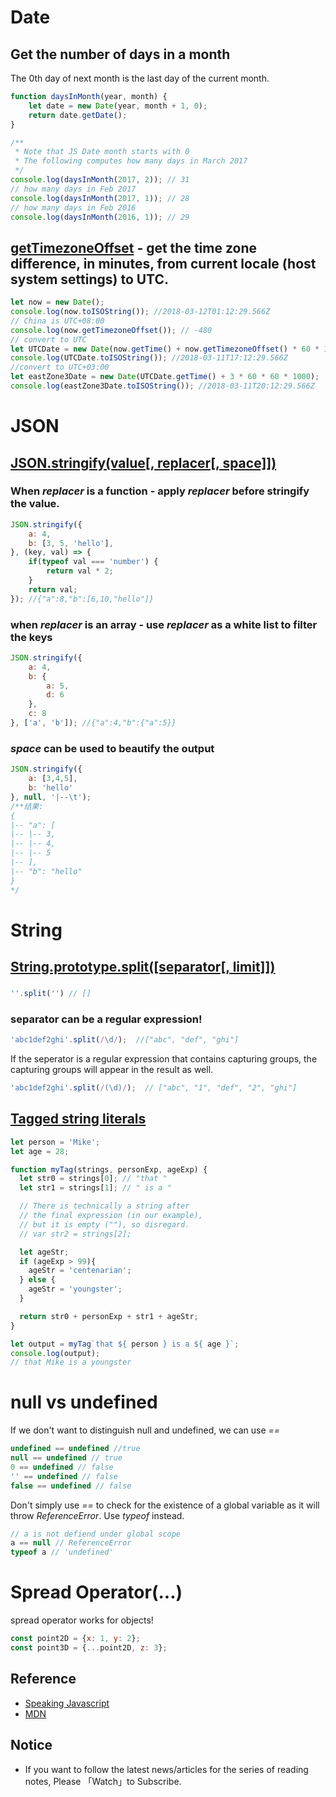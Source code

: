 # Date

## Get the number of days in a month 

The 0th day of next month is the last day of the current month.
```javascript
function daysInMonth(year, month) {
    let date = new Date(year, month + 1, 0);
    return date.getDate();
}

/**
 * Note that JS Date month starts with 0
 * The following computes how many days in March 2017
 */
console.log(daysInMonth(2017, 2)); // 31 
// how many days in Feb 2017
console.log(daysInMonth(2017, 1)); // 28
// how many days in Feb 2016
console.log(daysInMonth(2016, 1)); // 29
```

## [getTimezoneOffset](https://developer.mozilla.org/en-US/docs/Web/JavaScript/Reference/Global_Objects/Date/getTimezoneOffset) - get the time zone difference, in minutes, from current locale (host system settings) to UTC.

```javascript
let now = new Date(); 
console.log(now.toISOString()); //2018-03-12T01:12:29.566Z
// China is UTC+08:00
console.log(now.getTimezoneOffset()); // -480
// convert to UTC 
let UTCDate = new Date(now.getTime() + now.getTimezoneOffset() * 60 * 1000);
console.log(UTCDate.toISOString()); //2018-03-11T17:12:29.566Z
//convert to UTC+03:00
let eastZone3Date = new Date(UTCDate.getTime() + 3 * 60 * 60 * 1000);
console.log(eastZone3Date.toISOString()); //2018-03-11T20:12:29.566Z
```

# JSON

##  [JSON.stringify(value[, replacer[, space]])](https://developer.mozilla.org/en-US/docs/Web/JavaScript/Reference/Global_Objects/JSON/stringify)

### When *replacer* is a function - apply *replacer* before stringify the value.
```javascript
JSON.stringify({
    a: 4,
    b: [3, 5, 'hello'],
}, (key, val) => {
    if(typeof val === 'number') {
        return val * 2;
    }
    return val;
}); //{"a":8,"b":[6,10,"hello"]}
```

### when *replacer* is an array - use *replacer* as a white list to filter the keys

```javascript
JSON.stringify({
    a: 4,
    b: {
        a: 5,
        d: 6
    },
    c: 8
}, ['a', 'b']); //{"a":4,"b":{"a":5}}
```

### *space* can be used to beautify the output

```javascript
JSON.stringify({
    a: [3,4,5],
    b: 'hello'
}, null, '|--\t');
/**结果:
{
|--	"a": [
|--	|--	3,
|--	|--	4,
|--	|--	5
|--	],
|--	"b": "hello"
}
*/
```

# String

##  [String.prototype.split([separator[, limit]])](https://developer.mozilla.org/en-US/docs/Web/JavaScript/Reference/Global_Objects/String/split)

###
```javascript
''.split('') // []
```

### separator can be a regular expression!
```javascript
'abc1def2ghi'.split(/\d/);  //["abc", "def", "ghi"]
```

If the seperator is a regular expression that contains capturing groups, the capturing groups will appear in the result as well.
```javascript
'abc1def2ghi'.split(/(\d)/);  // ["abc", "1", "def", "2", "ghi"]
```

##  [Tagged  string literals](https://developer.mozilla.org/en-US/docs/Web/JavaScript/Reference/Template_literals)

```javascript
let person = 'Mike';
let age = 28;

function myTag(strings, personExp, ageExp) {
  let str0 = strings[0]; // "that "
  let str1 = strings[1]; // " is a "

  // There is technically a string after
  // the final expression (in our example),
  // but it is empty (""), so disregard.
  // var str2 = strings[2];

  let ageStr;
  if (ageExp > 99){
    ageStr = 'centenarian';
  } else {
    ageStr = 'youngster';
  }

  return str0 + personExp + str1 + ageStr;
}

let output = myTag`that ${ person } is a ${ age }`;
console.log(output);
// that Mike is a youngster
```

# null vs undefined

If we don't want to distinguish null and undefined, we can use *==*

```javascript
undefined == undefined //true
null == undefined // true
0 == undefined // false
'' == undefined // false
false == undefined // false
```

Don't simply use *==* to check for the existence of a global variable as it will throw *ReferenceError*. Use *typeof* instead.

```javascript
// a is not defiend under global scope
a == null // ReferenceError
typeof a // 'undefined'
```

# Spread Operator(...)

spread operator works for objects!
```javascript
const point2D = {x: 1, y: 2};
const point3D = {...point2D, z: 3};
```

## Reference 

* [Speaking Javascript](https://github.com/n0ruSh/the-art-of-reading/blob/master/javascript/Speaking%20JavaScript/Speaking%20JavaScript.pdf)
* [MDN](https://developer.mozilla.org/en-US/)


## Notice

* If you want to follow the latest news/articles for the series of reading notes, Please 「Watch」to Subscribe.